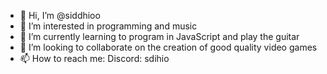 - 👋 Hi, I’m @siddhioo
- 👀 I’m interested in programming and music
- 🌱 I’m currently learning to program in JavaScript and play the guitar
- 💞️ I’m looking to collaborate on the creation of good quality video games
- 📫 How to reach me: Discord: sdihio
  

<!---
siddhioo/siddhioo is a ✨ special ✨ repository because its `README.md` (this file) appears on your GitHub profile.
You can click the Preview link to take a look at your changes.
--->
